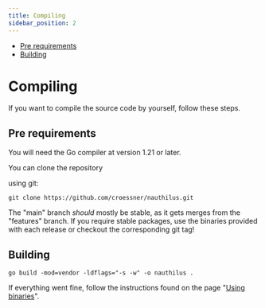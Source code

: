 ```yaml
---
title: Compiling
sidebar_position: 2
---
```

<!-- TOC -->
  * [Pre requirements](#pre-requirements)
  * [Building](#building)
<!-- TOC -->
# Compiling

If you want to compile the source code by yourself, follow these steps.

## Pre requirements

You will need the Go compiler at version 1.21 or later.

You can clone the repository

using git:

```
git clone https://github.com/croessner/nauthilus.git
```

The "main" branch *should* mostly be stable, as it gets merges from the "features" branch. If you require stable
packages, use the binaries provided with each release or checkout the corresponding git tag!

## Building

```
go build -mod=vendor -ldflags="-s -w" -o nauthilus .
```

If everything went fine, follow the instructions found on the
page "[Using binaries](/docs/using-binaries)".

